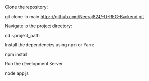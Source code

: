 Clone the repository:

git clone -b main https://github.com/Neeraj824/-U-REG-Backend.git

Navigate to the project directory:

cd ~project_path

Install the dependencies using npm or Yarn:

npm install

Run the development Server

node app.js